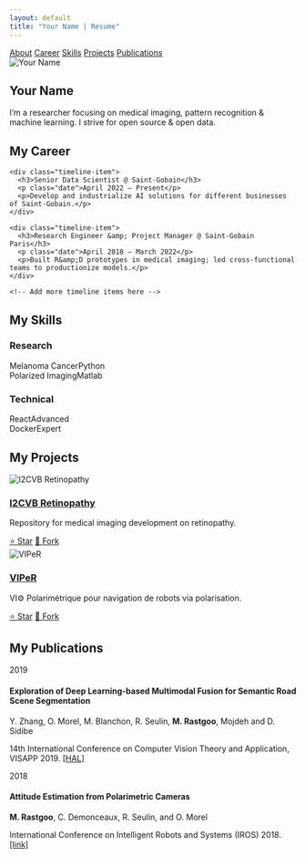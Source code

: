 ```yaml
---
layout: default
title: "Your Name | Resume"
---
```


<nav>
  <a href="#about">About</a>
  <a href="#career">Career</a>
  <a href="#skills">Skills</a>
  <a href="#projects">Projects</a>
  <a href="#publications">Publications</a>
</nav>

<section id="about">
  <img src="your-photo.jpg" alt="Your Name">
  <h1>Your Name</h1>
  <div class="icons">
    <a href="#"><i class="fab fa-github"></i></a>
    <a href="#"><i class="fab fa-linkedin"></i></a>
    <a href="#"><i class="fas fa-envelope"></i></a>
  </div>
  <p>I’m a researcher focusing on medical imaging, pattern recognition & machine learning. I strive for open source & open data.</p>
</section>

<section id="career">
  <h2>My Career</h2>
  <div class="timeline">

    <div class="timeline-item">
      <h3>Senior Data Scientist @ Saint-Gobain</h3>
      <p class="date">April 2022 – Present</p>
      <p>Develop and industrialize AI solutions for different businesses of Saint-Gobain.</p>
    </div>

    <div class="timeline-item">
      <h3>Research Engineer &amp; Project Manager @ Saint-Gobain Paris</h3>
      <p class="date">April 2018 – March 2022</p>
      <p>Built R&amp;D prototypes in medical imaging; led cross-functional teams to productionize models.</p>
    </div>

    <!-- Add more timeline items here -->

  </div>
</section>

<section id="skills">
  <h2>My Skills</h2>
  <div class="skill-container">
    <div class="skill-group">
      <h3>Research</h3>
      <div class="skill-item">
        <div class="skill-labels"><span>Melanoma Cancer</span><span>Python</span></div>
        <div class="skill-bar"><span class="skill-bar-fill" style="width:95%;"></span></div>
      </div>
      <div class="skill-item">
        <div class="skill-labels"><span>Polarized Imaging</span><span>Matlab</span></div>
        <div class="skill-bar"><span class="skill-bar-fill" style="width:80%;"></span></div>
      </div>
      <!-- More research skills -->
    </div>
    <div class="skill-group">
      <h3>Technical</h3>
      <div class="skill-item">
        <div class="skill-labels"><span>React</span><span>Advanced</span></div>
        <div class="skill-bar"><span class="skill-bar-fill" style="width:90%;"></span></div>
      </div>
      <div class="skill-item">
        <div class="skill-labels"><span>Docker</span><span>Expert</span></div>
        <div class="skill-bar"><span class="skill-bar-fill" style="width:95%;"></span></div>
      </div>
      <!-- More technical skills -->
    </div>
  </div>
</section>

<section id="projects">
  <h2>My Projects</h2>
  <div class="project-list">
    <div class="project">
      <img src="i2cvb-logo.png" alt="I2CVB Retinopathy">
      <h3><a href="https://github.com/username/i2cvb-retinopathy">I2CVB Retinopathy</a></h3>
      <p>Repository for medical imaging development on retinopathy.</p>
      <a class="btn" href="#">⭐ Star</a>
      <a class="btn" href="#">🍴 Fork</a>
    </div>
    <div class="project">
      <img src="viper-logo.png" alt="VIPeR">
      <h3><a href="https://github.com/username/viper">VIPeR</a></h3>
      <p>VI⚙ Polarimétrique pour navigation de robots via polarisation.</p>
      <a class="btn" href="#">⭐ Star</a>
      <a class="btn" href="#">🍴 Fork</a>
    </div>
  </div>
</section>

<section id="publications">
  <h2>My Publications</h2>
  <div class="publication">
    <div class="pub-year">2019</div>
    <h4>Exploration of Deep Learning-based Multimodal Fusion for Semantic Road Scene Segmentation</h4>
    <p>Y. Zhang, O. Morel, M. Blanchon, R. Seulin, <strong>M. Rastgoo</strong>, Mojdeh and D. Sidibe</p>
    <p>14th International Conference on Computer Vision Theory and Application, VISAPP 2019. <a href="#">[HAL]</a></p>
  </div>
  <div class="publication">
    <div class="pub-year">2018</div>
    <h4>Attitude Estimation from Polarimetric Cameras</h4>
    <p><strong>M. Rastgoo</strong>, C. Demonceaux, R. Seulin, and O. Morel</p>
    <p>International Conference on Intelligent Robots and Systems (IROS) 2018. <a href="#">[link]</a></p>
  </div>
  <!-- More publications -->
</section>
